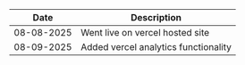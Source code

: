| Date        | Description                          |
| ----------- | ------------------------------------ |
| 08-08-2025  | Went live on vercel hosted site      |
| 08-09-2025  | Added vercel analytics functionality |
